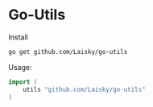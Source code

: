 # Go-Utils


Install

```sh
go get github.com/Laisky/go-utils
```

Usage:

```go
import (
    utils "github.com/Laisky/go-utils"
)
```
